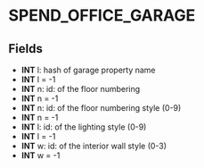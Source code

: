 # SPEND_OFFICE_GARAGE

## Fields
* **INT** l: hash of garage property name
* **INT** l = -1
* **INT** n: id: of the floor numbering
* **INT** n = -1
* **INT** n: id: of the floor numbering style (0-9)
* **INT** n = -1
* **INT** l: id: of the lighting style (0-9)
* **INT** l = -1
* **INT** w: id: of the interior wall style (0-3)
* **INT** w = -1